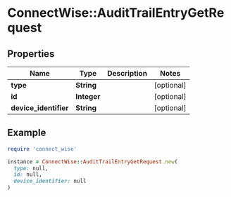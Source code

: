 # ConnectWise::AuditTrailEntryGetRequest

## Properties

| Name | Type | Description | Notes |
| ---- | ---- | ----------- | ----- |
| **type** | **String** |  | [optional] |
| **id** | **Integer** |  | [optional] |
| **device_identifier** | **String** |  | [optional] |

## Example

```ruby
require 'connect_wise'

instance = ConnectWise::AuditTrailEntryGetRequest.new(
  type: null,
  id: null,
  device_identifier: null
)
```

